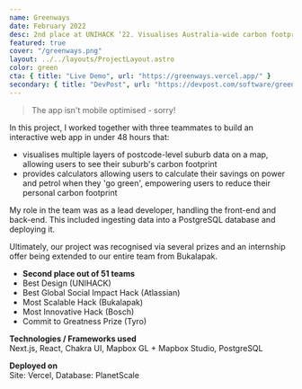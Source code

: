 ```yaml
---
name: Greenways
date: February 2022
desc: 2nd place at UNIHACK ‘22. Visualises Australia-wide carbon footprint data.
featured: true
cover: "/greenways.png"
layout: ../../layouts/ProjectLayout.astro
color: green
cta: { title: "Live Demo", url: "https://greenways.vercel.app/" }
secondary: { title: "DevPost", url: "https://devpost.com/software/greenways-bkytwg" }
---
```


> The app isn't mobile optimised - sorry!

In this project, I worked together with three teammates to build an interactive web app in under 48 hours that:

- visualises multiple layers of postcode-level suburb data on a map, allowing users to see their suburb's carbon footprint
- provides calculators allowing users to calculate their savings on power and petrol when they 'go green', empowering users to reduce their personal carbon footprint

My role in the team was as a lead developer, handling the front-end and back-end. This included ingesting data into a PostgreSQL database and deploying it.

Ultimately, our project was recognised via several prizes and an internship offer being extended to our entire team from Bukalapak.

- **Second place out of 51 teams**
- Best Design (UNIHACK)
- Best Global Social Impact Hack (Atlassian)
- Most Scalable Hack (Bukalapak)
- Most Innovative Hack (Bosch)
- Commit to Greatness Prize (Tyro)

**Technologies / Frameworks used**  
Next.js, React, Chakra UI, Mapbox GL + Mapbox Studio, PostgreSQL

**Deployed on**  
Site: Vercel, Database: PlanetScale
